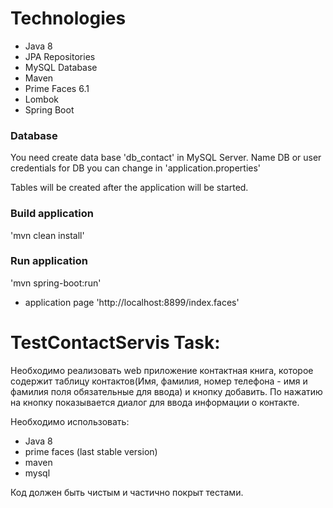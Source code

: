 # Technologies
- Java 8
- JPA Repositories
- MySQL Database
- Maven
- Prime Faces 6.1
- Lombok
- Spring Boot

### Database
You need create data base 'db_contact' in MySQL Server.
Name DB or user credentials for DB you can change in 'application.properties'

Tables will be created after the application will be started.

### Build application
'mvn clean install'

### Run application
'mvn spring-boot:run'

- application page
'http://localhost:8899/index.faces'

# TestContactServis Task:

Необходимо реализовать web приложение контактная книга, которое содержит таблицу контактов(Имя, фамилия, номер телефона - имя и фамилия поля обязательные для ввода) и кнопку добавить. По нажатию на кнопку показывается диалог для ввода информации о контакте.

Необходимо использовать:
- Java 8
- prime faces (last stable version)
- maven
- mysql

Код должен быть чистым и частично покрыт тестами.
